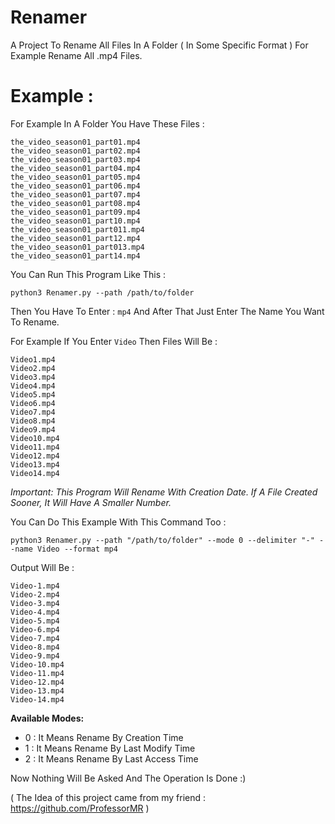 # Renamer

A Project To Rename All Files In A Folder ( In Some Specific Format ) For Example Rename All .mp4 Files.
# Example :

For Example In A Folder You Have These Files :

```
the_video_season01_part01.mp4
the_video_season01_part02.mp4
the_video_season01_part03.mp4
the_video_season01_part04.mp4
the_video_season01_part05.mp4
the_video_season01_part06.mp4
the_video_season01_part07.mp4
the_video_season01_part08.mp4
the_video_season01_part09.mp4
the_video_season01_part10.mp4
the_video_season01_part011.mp4
the_video_season01_part12.mp4
the_video_season01_part013.mp4
the_video_season01_part14.mp4
```
You Can Run This Program Like This :

`python3 Renamer.py --path /path/to/folder`

Then You Have To Enter : `mp4` And After That Just Enter The Name You Want To Rename.

For Example If You Enter `Video` Then Files Will Be :

```
Video1.mp4
Video2.mp4
Video3.mp4
Video4.mp4
Video5.mp4
Video6.mp4
Video7.mp4
Video8.mp4
Video9.mp4
Video10.mp4
Video11.mp4
Video12.mp4
Video13.mp4
Video14.mp4
```

*Important: This Program Will Rename With Creation Date. If A File Created Sooner, It Will Have A Smaller Number.*

You Can Do This Example With This Command Too :

`python3 Renamer.py --path "/path/to/folder" --mode 0 --delimiter "-" --name Video --format mp4`

Output Will Be :

```
Video-1.mp4
Video-2.mp4
Video-3.mp4
Video-4.mp4
Video-5.mp4
Video-6.mp4
Video-7.mp4
Video-8.mp4
Video-9.mp4
Video-10.mp4
Video-11.mp4
Video-12.mp4
Video-13.mp4
Video-14.mp4
```

**Available Modes:**
  - 0 : It Means Rename By Creation Time
  - 1 : It Means Rename By Last Modify Time
  - 2 : It Means Rename By Last Access Time

Now Nothing Will Be Asked And The Operation Is Done :)

( The Idea of this project came from my friend : https://github.com/ProfessorMR )
